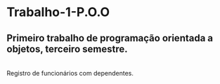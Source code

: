 # Trabalho-1-P.O.O
<h2> Primeiro trabalho de programação orientada a objetos, terceiro semestre. </h2> <br>
Registro de funcionários com dependentes.

